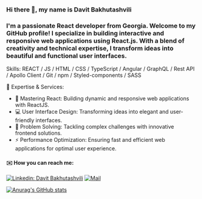 ### Hi there 👋, my name is Davit Bakhutashvili

### I'm  a passionate React developer from Georgia. Welcome to my GitHub profile! I specialize in building interactive and responsive web applications using React.js. With a blend of creativity and technical expertise, I transform ideas into beautiful and functional user interfaces.


Skills:  REACT / JS / HTML / CSS / TypeScript / Angular / GraphQL / Rest API / Apollo Client / Git / npm / Styled-components / SASS 


🚀 Expertise & Services:
- 🌟 Mastering React: Building dynamic and responsive web applications with ReactJS.
- 💻 User Interface Design: Transforming ideas into elegant and user-friendly interfaces.
- 🔧 Problem Solving: Tackling complex challenges with innovative frontend solutions.
- ⚡ Performance Optimization: Ensuring fast and efficient web applications for optimal user experience.

#### ✉️ How you can reach me:

[![Linkedin: Davit Bakhutashvili](https://img.shields.io/badge/-bakhutashvili-blue?style=flat-square&logo=Linkedin&logoColor=white&link=https://www.linkedin.com/in/davitbakhutashvili)](https://www.linkedin.com/in/davitbakhutashvili)
[![Mail](https://img.shields.io/badge/-Email%20me!-black?style=for-the-badge&logo=gmail)](mailto:davit.bakhutashvili1@gmail.com)





[![Anurag's GitHub stats](https://github-readme-stats.vercel.app/api?username=DavitBakhutashvili)](https://github.com/anuraghazra/github-readme-stats)
